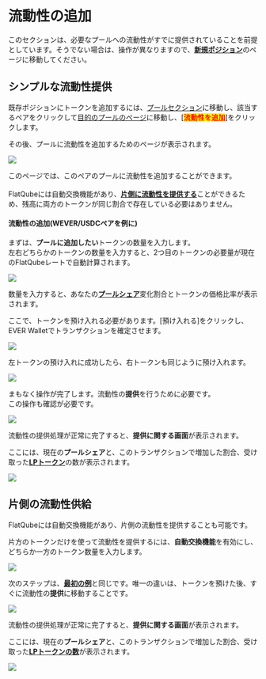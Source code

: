 # 流動性の追加

このセクションは、必要なプールへの流動性がすでに提供されていることを前提としています。そうでない場合は、操作が異なりますので、[**新規ポジション**](create-new-position.md)のページに移動してください。

## シンプルな流動性提供

既存ポジションにトークンを追加するには、[プールセクション](../)に移動し、該当するペアをクリックして[目的のプールのページ](../interface/pool-page/)に移動し、\[<mark style="color:red;">**流動性を追加**</mark>]をクリックします。&#x20;

その後、プールに流動性を追加するためのページが表示されます。&#x20;

![](<../../../.gitbook/assets/image (177).png>)

このページでは、このペアのプールに流動性を追加することができます。\
\
FlatQubeには自動交換機能があり、[**片側に流動性を提供する**](add-liquidity.md#one-sided-liquidity-provision)ことができるため、残高に両方のトークンが同じ割合で存在している必要はありません。

#### 流動性の追加(WEVER/USDCペアを例に)

まずは、**プールに追加したい**トークンの数量を入力します。\
左右どちらかのトークンの数量を入力すると、2つ目のトークンの必要量が現在のFlatQubeレートで自動計算されます。

![](<../../../.gitbook/assets/image (52).png>)

数量を入力すると、あなたの[**プールシェア**](../pool-economics.md)変化割合とトークンの価格比率が表示されます。

ここで、トークンを預け入れる必要があります。\[預け入れる]をクリックし、EVER Walletでトランザクションを確定させます。

![](<../../../.gitbook/assets/image (208).png>)

左トークンの預け入れに成功したら、右トークンも同じように預け入れます。

![](<../../../.gitbook/assets/image (59).png>)

まもなく操作が完了します。流動性の**提供**を行うために必要です。\
この操作も確認が必要です。

![](<../../../.gitbook/assets/image (127).png>)

流動性の提供処理が正常に完了すると、**提供に関する画面**が表示されます。

ここには、現在の**プールシェア**と、このトランザクションで増加した割合、受け取った[**LPトークン**](calculate-the-amount-of-lp-tokens.md)の数が表示されます。

![](<../../../.gitbook/assets/image (124).png>)

## 片側の流動性供給

FlatQubeには自動交換機能があり、片側の流動性を提供することも可能です。

片方のトークンだけを使って流動性を提供するには、**自動交換機能**を有効にし、どちらか一方のトークン数量を入力します。

![](<../../../.gitbook/assets/image (104).png>)

次のステップは、[**最初の例**](add-liquidity.md#adding-liquidity-on-the-example-of-the-wever-usdc-pair)と同じです。唯一の違いは、トークンを預けた後、すぐに流動性の**提供**に移動することです。

![](<../../../.gitbook/assets/image (92).png>)

流動性の提供処理が正常に完了すると、**提供に関する画面**が表示されます。

ここには、現在の**プールシェア**と、このトランザクションで増加した割合、受け取った[**LPトークンの数**](calculate-the-amount-of-lp-tokens.md)が表示されます。

![](<../../../.gitbook/assets/image (58).png>)
